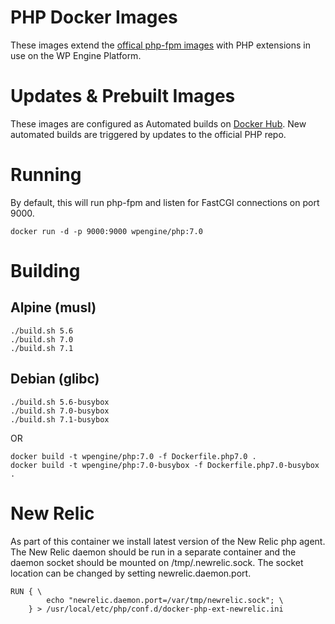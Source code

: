 # PHP Docker Images

These images extend the [offical php-fpm images](https://github.com/docker-library/php) with PHP extensions in use on the WP Engine Platform.

# Updates & Prebuilt Images

These images are configured as Automated builds on [Docker Hub](https://hub.docker.com/r/wpengine/php/).  New automated builds are triggered by updates to the official PHP repo.

# Running

By default, this will run php-fpm and listen for FastCGI connections on port 9000.

    docker run -d -p 9000:9000 wpengine/php:7.0

# Building

## Alpine (musl)
    ./build.sh 5.6
    ./build.sh 7.0
    ./build.sh 7.1
## Debian (glibc)
    ./build.sh 5.6-busybox
    ./build.sh 7.0-busybox
    ./build.sh 7.1-busybox

OR 
    
    docker build -t wpengine/php:7.0 -f Dockerfile.php7.0 .
    docker build -t wpengine/php:7.0-busybox -f Dockerfile.php7.0-busybox .

# New Relic

As part of this container we install latest version of the New Relic php agent. The New Relic daemon should be run in a separate container and the daemon socket should be mounted on /tmp/.newrelic.sock.  The socket location can be changed by setting newrelic.daemon.port.

```
RUN { \
		echo "newrelic.daemon.port=/var/tmp/newrelic.sock"; \
	} > /usr/local/etc/php/conf.d/docker-php-ext-newrelic.ini
```
